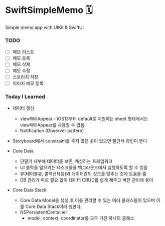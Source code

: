 # SwiftSimpleMemo 🗓️

Simple memo app with UIKit &amp; SwiftUI

### TODO

- [ ] 메모 리스트
- [ ] 메모 등록
- [ ] 메모 삭제
- [ ] 메모 수정
- [ ] 스토리지 저장
- [ ] 이미지 메모 등록

### Today I Learned

- 데이터 갱신

  - viewWillAppear - iOS13부터 default로 지원하는 sheet 형태에서는 viewWillAppear를 사용할 수 없음
  - Notification (Observer pattern)

- Storyboard에서 constraint를 주지 않은 곳이 있으면 빨간색 라인이 뜬다
- Core Data

  - 단말기 내부에 데이터를 보존, 캐싱하는 프레임워크
  - UI 블락을 일으키는 테스크들을 백그라운드에서 실행하도록 할 수 있음
  - 뷰(테이블뷰, 콜렉션뷰등)와 데이터간의 싱크를 맞추는 것에 도움을 줌
  - DB 관리가 따로 필요 없이 데이터 CRUD를 쉽게 해주고 버전 관리에 용이

- Core Data Stack
  - Core Data Model을 생성 후 이를 관리할 수 있는 여러 클래스들이 있으며 이를 Core Data Stack이라 칭한다.
  - NSPersistentContainer
    - model, context, coordinator를 모두 가진 하나의 클래스
